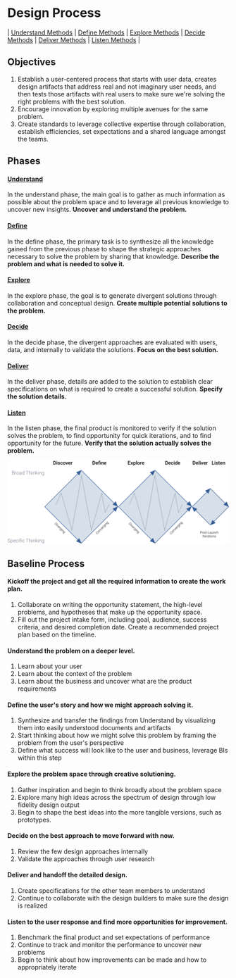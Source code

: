 # Design Process

| [Understand Methods](./1_Understand/) | [Define Methods](./2_Define/) | [Explore Methods](./3_Explore/) | [Decide Methods](./4_Decide/) | [Deliver Methods](./5_Deliver/) | [Listen Methods](./6_Listen/) |

## Objectives

1. Establish a user-centered process that starts with user data, creates design artifacts that address real and not imaginary user needs, and then tests those artifacts with real users to make sure we're solving the right problems with the best solution.
2. Encourage innovation by exploring multiple avenues for the same problem.
3. Create standards to leverage collective expertise through collaboration, establish efficiencies, set expectations and a shared language amongst the teams.

## Phases

#### [Understand](./1_Understand/)

In the understand phase, the main goal is to gather as much information as possible about the problem space and to leverage all previous knowledge to uncover new insights. **Uncover and understand the problem.**

#### [Define](./2_Define/)

In the define phase, the primary task is to synthesize all the knowledge gained from the previous phase to shape the strategic approaches necessary to solve the problem by sharing that knowledge. **Describe the problem and what is needed to solve it.**

#### [Explore](./3_Explore)

In the explore phase, the goal is to generate divergent solutions through collaboration and conceptual design. **Create multiple potential solutions to the problem.**

#### [Decide](./4_Decide)

In the decide phase, the divergent approaches are evaluated with users, data, and internally to validate the solutions. **Focus on the best solution.**

#### [Deliver](./5_Deliver)

In the deliver phase, details are added to the solution to establish clear specifications on what is required to create a successful solution. **Specify the solution details.**

#### [Listen](./6_Listen)

In the listen phase, the final product is monitored to verify if the solution solves the problem, to find opportunity for quick iterations, and to find opportunity for the future. **Verify that the solution actually solves the problem.**

![Design Process Diagram](./assets/Design-Process-Diagram.png)

## Baseline Process

#### Kickoff the project and get all the required information to create the work plan.

1. Collaborate on writing the opportunity statement, the high-level problems, and hypotheses that make up the opportunity space.
2. Fill out the project intake form, including goal, audience, success criteria, and desired completion date. Create a recommended project plan based on the timeline.

#### Understand the problem on a deeper level.

1. Learn about your user
2. Learn about the context of the problem
3. Learn about the business and uncover what are the product requirements

#### Define the user's story and how we might approach solving it.

1. Synthesize and transfer the findings from Understand by visualizing them  into easily understood documents and artifacts
2. Start thinking about how we might solve this problem by framing the problem from the user's perspective
3. Define what success will look like to the user and business, leverage BIs within this step 

#### Explore the problem space through creative solutioning.

1. Gather inspiration and begin to think broadly about the problem space
2. Explore many high ideas across the spectrum of design through low fidelity design output
3. Begin to shape the best ideas into the more tangible versions, such as prototypes.

#### Decide on the best approach to move forward with now.

1. Review the few design approaches internally
2. Validate the approaches through user research 

#### Deliver and handoff the detailed design.

1. Create specifications for the other team members to understand
2. Continue to collaborate with the design builders to make sure the design is realized

#### Listen to the user response and find more opportunities for improvement.

1. Benchmark the final product and set expectations of performance
2. Continue to track and monitor the performance to uncover new problems
3. Begin to think about how improvements can be made and how to appropriately iterate